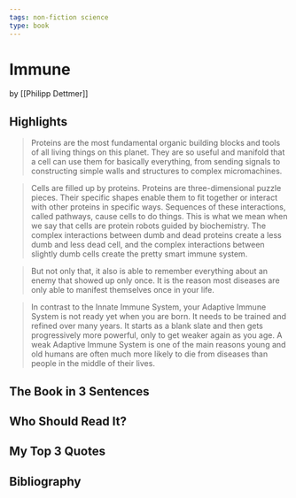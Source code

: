 ```yaml
---
tags: non-fiction science
type: book
---
```


# Immune
by [[Philipp Dettmer]]

## Highlights
> Proteins are the most fundamental organic building blocks and tools of all living things on this planet. They are so useful and manifold that a cell can use them for basically everything, from sending signals to constructing simple walls and structures to complex micromachines.

> Cells are filled up by proteins. Proteins are three-dimensional puzzle pieces. Their specific shapes enable them to fit together or interact with other proteins in specific ways. Sequences of these interactions, called pathways, cause cells to do things. This is what we mean when we say that cells are protein robots guided by biochemistry. The complex interactions between dumb and dead proteins create a less dumb and less dead cell, and the complex interactions between slightly dumb cells create the pretty smart immune system.

> But not only that, it also is able to remember everything about an enemy that showed up only once. It is the reason most diseases are only able to manifest themselves once in your life.

> In contrast to the Innate Immune System, your Adaptive Immune System is not ready yet when you are born. It needs to be trained and refined over many years. It starts as a blank slate and then gets progressively more powerful, only to get weaker again as you age. A weak Adaptive Immune System is one of the main reasons young and old humans are often much more likely to die from diseases than people in the middle of their lives.

## The Book in 3 Sentences

## Who Should Read It?

## My Top 3 Quotes

## Bibliography